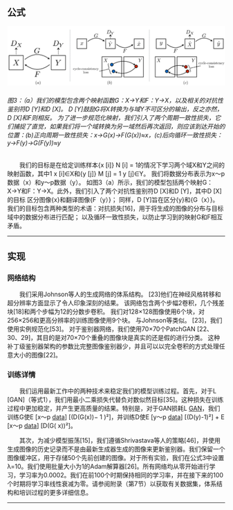 ## 公式

![img](图3.png)

###### 图3：（a）我们的模型包含两个映射函数G：X→Y和F：Y→X，以及相关的对抗性鉴别符D [Y]和D [X]。 D [Y]鼓励G将X转换为与域Y不可区分的输出，反之亦然，D [X]和F则相反。 为了进一步规范化映射，我们引入了两个周期一致性损失，它们捕捉了直觉，如果我们将一个域转换为另一域然后再次返回，则应该到达开始的位置：(b)正向周期一致性损失：x→G(x)→F(G(x))≈x，(c)后向循环一致性损失：y→F(y)→G(F(y))≈y

　　我们的目标是在给定训练样本{x [i]} N [i] = 1的情况下学习两个域X和Y之间的映射函数，其中1 x [i]∈X和{y [j]} M [j] = 1 y [j]∈Y。 我们将数据分布表示为x〜p数据（x）和y〜p数据（y）。 如图3（a）所示，我们的模型包括两个映射G：X→Y和F：Y→X。此外，我们引入了两个对抗性鉴别符D [X]和D [Y]，其中D [X]的目标 区分图像{x}和翻译图像{F（y）}； 同样，D [Y]旨在区分{y}和{G（x）}。 我们的目标包含两种类型的术语：对抗损失[16]，用于将生成的图像的分布与目标域中的数据分布进行匹配； 以及循环一致性损失，以防止学习到的映射G和F相互矛盾。


---

## 实现


### 网络结构

　　我们采用Johnson等人的生成网络的体系结构。 [23]他们在神经风格转移和超分辨率方面显示了令人印象深刻的结果。 该网络包含两个步幅2卷积，几个残差块[18]和两个步幅为12的分数步卷积。 我们对128×128图像使用6个块，对256×256和更高分辨率的训练图像使用9个块。 与Johnson等类似。 [23]，我们使用实例规范化[53]。 对于鉴别器网络，我们使用70×70个PatchGAN [22、30、29]，其目的是对70×70个重叠的图像块是真实的还是假的进行分类。 这种补丁级鉴别器架构的参数比完整图像鉴别器少，并且可以以完全卷积的方式处理任意大小的图像[22]。

### 训练详情

　　我们运用最新工作中的两种技术来稳定我们的模型训练过程。首先，对于L [GAN]（等式1），我们用最小二乘损失代替负对数似然目标[35]。这种损失在训练过程中更加稳定，并产生更高质量的结果。特别是，对于GAN损耗L [GAN](G，D，X，Y)，我们训练G使E [x〜p [data](x)] [(D(G(x))− 1 )²]，并训练D使E [y〜p [data](y)] [(D(y)-1)²] + E [x〜p [data](x)] [D(G( x))²]。

　　其次，为减少模型振荡[15]，我们遵循Shrivastava等人的策略[46]，并使用生成图像的历史记录而不是由最新生成器生成的图像来更新鉴别器。我们保留一个图像缓冲区，用于存储50个先前创建的图像。对于所有实验，我们在公式3中设置λ=10。我们使用批量大小为1的Adam解算器[26]。所有网络均从零开始进行学习，学习率为0.0002。我们在前100个时期保持相同的学习率，并在接下来的100个时期将学习率线性衰减为零。请参阅附录（第7节）以获取有关数据集，体系结构和培训过程的更多详细信息。

----